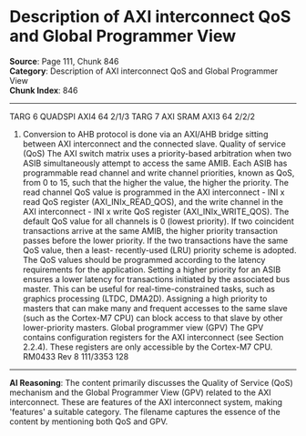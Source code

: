 # Description of AXI interconnect QoS and Global Programmer View

**Source**: Page 111, Chunk 846  
**Category**: Description of AXI interconnect QoS and Global Programmer View  
**Chunk Index**: 846

---

TARG 6 QUADSPI AXI4 64 2/1/3
TARG 7 AXI SRAM AXI3 64 2/2/2
1. Conversion to AHB protocol is done via an AXI/AHB bridge sitting between AXI interconnect and the
connected slave.
Quality of service (QoS)
The AXI switch matrix uses a priority-based arbitration when two ASIB simultaneously
attempt to access the same AMIB. Each ASIB has programmable read channel and write
channel priorities, known as QoS, from 0 to 15, such that the higher the value, the higher the
priority. The read channel QoS value is programmed in the AXI interconnect - INI x read
QoS register (AXI_INIx_READ_QOS), and the write channel in the AXI interconnect - INI x
write QoS register (AXI_INIx_WRITE_QOS). The default QoS value for all channels is 0
(lowest priority).
If two coincident transactions arrive at the same AMIB, the higher priority transaction passes
before the lower priority. If the two transactions have the same QoS value, then a least-
recently-used (LRU) priority scheme is adopted.
The QoS values should be programmed according to the latency requirements for the
application. Setting a higher priority for an ASIB ensures a lower latency for transactions
initiated by the associated bus master. This can be useful for real-time-constrained tasks,
such as graphics processing (LTDC, DMA2D). Assigning a high priority to masters that can
make many and frequent accesses to the same slave (such as the Cortex-M7 CPU) can
block access to that slave by other lower-priority masters.
Global programmer view (GPV)
The GPV contains configuration registers for the AXI interconnect (see Section 2.2.4).
These registers are only accessible by the Cortex-M7 CPU.
RM0433 Rev 8 111/3353
128

---

**AI Reasoning**: The content primarily discusses the Quality of Service (QoS) mechanism and the Global Programmer View (GPV) related to the AXI interconnect. These are features of the AXI interconnect system, making 'features' a suitable category. The filename captures the essence of the content by mentioning both QoS and GPV.
